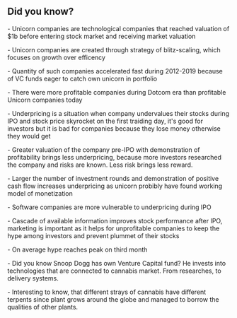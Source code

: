## Did you know?
<p>- Unicorn companies are technological companies that reached valuation of $1b before entering stock market and receiving market valuation <p>
<p>- Unicorn companies are created through strategy of blitz-scaling, which focuses on growth over efficency<p>
<p>- Quantity of such companies accelerated fast during 2012-2019 because of VC funds eager to catch own unicorn in portfolio<p>
<p>- There were more profitable companies during Dotcom era than profitable Unicorn companies today<p>
<p>- Underpricing is a situation when company undervalues their stocks during IPO and stock price skyrocket on the first traiding day, it's good for investors but it is bad for companies because they lose money otherwise they would get<p>
<p>- Greater valuation of the company pre-IPO with demonstration of profitability brings less underpricing, because more investors researched the company and risks are known. Less risk brings less reward. <p>
<p>- Larger the number of investment rounds and demonstration of positive cash flow increases underpricing as unicorn probibly have found working model of monetization<p>
<p>- Software companies are more vulnerable to underpricing during IPO<p>
<p>- Cascade of available information improves stock performance after IPO, marketing is important as it helps for unprofitable companies to keep the hype among investors and prevent plummet of their stocks<p>
<p>- On average hype reaches peak on third month
<p>- Did you know Snoop Dogg has own Venture Capital fund? He invests into technologies that are connected to cannabis market. From researches, to delivery systems.<p>
<p>- Interesting to know, that different strays of cannabis have different terpents since plant grows around the globe and managed to borrow the qualities of other plants. <p>
